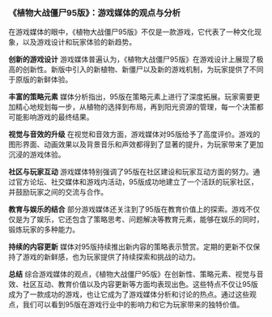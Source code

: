 ### 《植物大战僵尸95版》：游戏媒体的观点与分析

在游戏媒体的眼中，《植物大战僵尸95版》不仅是一款游戏，它代表了一种文化现象，以及游戏设计和玩家体验的新趋势。

**创新的游戏设计**
游戏媒体普遍认为，《植物大战僵尸95版》在游戏设计上展现了极高的创新性。新版中引入的新植物、新僵尸以及新的游戏机制，为玩家提供了不同于原版的新鲜体验。

**丰富的策略元素**
媒体分析指出，95版在策略元素上进行了深度拓展。玩家需要更加精心地规划每一步，从植物的选择到布局，再到阳光资源的管理，每一个决策都可能影响游戏的最终结果。

**视觉与音效的升级**
在视觉和音效方面，游戏媒体对95版给予了高度评价。游戏的图形界面、动画效果以及背景音乐和声效都得到了显著的提升，为玩家带来了更加沉浸的游戏体验。

**社区与玩家互动**
游戏媒体特别强调了95版在社区建设和玩家互动方面的努力。通过官方论坛、社交媒体和游戏内活动，95版成功地建立了一个活跃的玩家社区，并鼓励玩家之间的交流与合作。

**教育与娱乐的结合**
部分游戏媒体还关注到了95版在教育价值上的探索。游戏不仅仅是为了娱乐，它还包含了策略思考、问题解决等教育元素，能够在娱乐的同时，锻炼玩家的多种能力。

**持续的内容更新**
媒体对95版持续推出新内容的策略表示赞赏。定期的更新不仅保持了游戏的新鲜感，也为玩家提供了持续探索和挑战的动力。

**总结**
综合游戏媒体的观点，《植物大战僵尸95版》在创新性、策略元素、视觉与音效、社区互动、教育价值以及内容更新等方面均表现出色。这些特点不仅让95版成为了一款成功的游戏，也让它成为了游戏媒体分析和讨论的热点。通过这些观点，我们可以看到95版在游戏行业中的影响力和它为玩家带来的独特价值。